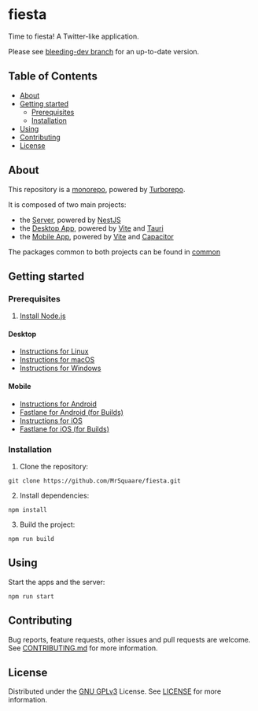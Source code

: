 # fiesta

Time to fiesta! A Twitter-like application.

Please see [bleeding-dev branch](https://github.com/MrSquaare/fiesta/tree/bleeding-dev) for an up-to-date version.

## Table of Contents

- [About](#about)
- [Getting started](#getting-started)
  - [Prerequisites](#prerequisites)
  - [Installation](#installation)
- [Using](#using)
- [Contributing](#contributing)
- [License](#license)

## About

This repository is a [monorepo](https://en.wikipedia.org/wiki/Monorepo), powered by [Turborepo](https://turborepo.org/).

It is composed of two main projects:

- the [Server](server), powered by [NestJS](https://nestjs.com/)
- the [Desktop App](desktop-app), powered by [Vite](https://vitejs.dev/) and [Tauri](https://tauri.app/)
- the [Mobile App](desktop-app), powered by [Vite](https://vitejs.dev/) and [Capacitor](https://capacitorjs.com/)

The packages common to both projects can be found in [common](common)

## Getting started

### Prerequisites

1. [Install Node.js](https://nodejs.org/en/download/)

#### Desktop

- [Instructions for Linux](https://tauri.app/v1/guides/getting-started/prerequisites#setting-up-linux)
- [Instructions for macOS](https://tauri.app/v1/guides/getting-started/prerequisites#setting-up-macos)
- [Instructions for Windows](https://tauri.app/v1/guides/getting-started/prerequisites#setting-up-windows)

#### Mobile

- [Instructions for Android](https://capacitorjs.com/docs/getting-started/environment-setup#android-requirements)
- [Fastlane for Android (for Builds)](https://docs.fastlane.tools/getting-started/android/setup/)
- [Instructions for iOS](https://capacitorjs.com/docs/getting-started/environment-setup#ios-requirements)
- [Fastlane for iOS (for Builds)](https://docs.fastlane.tools/getting-started/ios/setup/)

### Installation

1. Clone the repository:

```shell script
git clone https://github.com/MrSquaare/fiesta.git
```

2. Install dependencies:

```shell script
npm install
```

3. Build the project:

```shell script
npm run build
```

## Using

Start the apps and the server:

```shell script
npm run start
```

## Contributing

Bug reports, feature requests, other issues and pull requests are welcome.
See [CONTRIBUTING.md](CONTRIBUTING.md) for more information.

## License

Distributed under the [GNU GPLv3](https://choosealicense.com/licenses/gpl-3.0/) License.
See [LICENSE](LICENSE) for more information.
